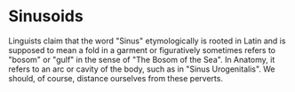 # Sinusoids

Linguists claim that the word "Sinus" etymologically is rooted in Latin and is supposed to mean a fold in a garment or figuratively sometimes refers to "bosom" or "gulf" in the sense of "The Bosom of the Sea". In Anatomy, it refers to an arc or cavity of the body, such as in "Sinus Urogenitalis".
We should, of course, distance ourselves from these perverts.

